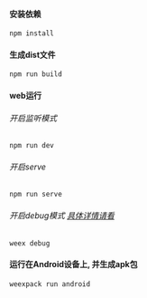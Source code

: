 #### 安装依赖
```
npm install
```
#### 生成dist文件
```
npm run build
```
#### web运行
###### 开启监听模式
```
npm run dev
```
###### 开启serve
```
npm run serve
```

###### 开启debug模式 [具体详情请看](http://www.jianshu.com/p/aa81077e54f9)
```
weex debug
```
#### 运行在Android设备上, 并生成apk包
```
weexpack run android
```
